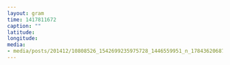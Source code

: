 ```yaml
---
layout: gram
time: 1417811672
caption: ""
latitude: 
longitude: 
media:
- media/posts/201412/10808526_1542699235975728_1446559951_n_17843620687000351.jpg
---
```

